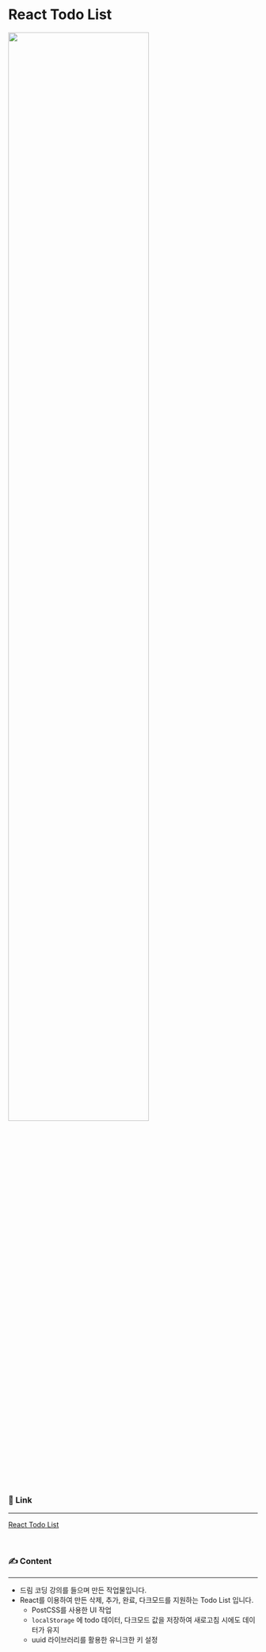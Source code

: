 # React Todo List

<img src = "https://github.com/art11010/wanted-pre-onboarding-frontend/assets/49858735/d23fedbd-58d4-4f00-be50-78cbd6070719" width="75%">

### 🔗 Link

---

[React Todo List](https://curious-creponne-435ef9.netlify.app/)

<br>

### ✍️  Content

---

- 드림 코딩 강의를 들으며 만든 작업물입니다.
- React를 이용하여 만든 삭제, 추가, 완료, 다크모드를 지원하는 Todo List 입니다.
    - PostCSS를 사용한 UI 작업
    - `localStorage` 에 todo 데이터, 다크모드 값을 저장하여 새로고침 시에도 데이터가 유지
    - uuid 라이브러리를 활용한 유니크한 키 설정

